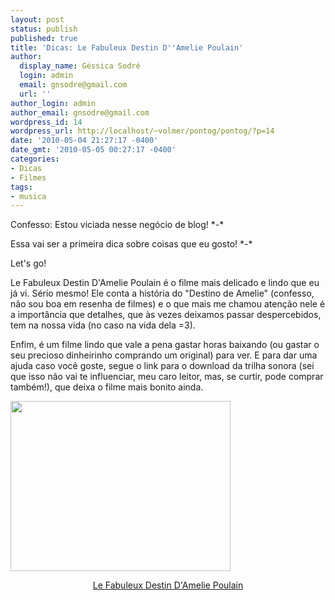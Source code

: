```yaml
---
layout: post
status: publish
published: true
title: 'Dicas: Le Fabuleux Destin D''Amelie Poulain'
author:
  display_name: Géssica Sodré
  login: admin
  email: gnsodre@gmail.com
  url: ''
author_login: admin
author_email: gnsodre@gmail.com
wordpress_id: 14
wordpress_url: http://localhost/~volmer/pontog/pontog/?p=14
date: '2010-05-04 21:27:17 -0400'
date_gmt: '2010-05-05 00:27:17 -0400'
categories:
- Dicas
- Filmes
tags:
- musica
---
```

<p>Confesso: Estou viciada nesse negócio de blog! *-*</p>
<p>Essa vai ser a primeira dica sobre coisas que eu gosto! *-*</p>
<p>Let's go!</p>
<p>Le Fabuleux Destin D'Amelie Poulain é o filme mais delicado e lindo que eu já vi. Sério mesmo! Ele conta a história do "Destino de Amelie" (confesso, não sou boa em resenha de filmes) e o que mais me chamou atenção nele é a importância que detalhes, que às vezes deixamos passar despercebidos, tem na nossa vida (no caso na vida dela =3).</p>
<p>Enfim, é um filme lindo que vale a pena gastar horas baixando (ou gastar o seu precioso dinheirinho comprando um original) para ver. E para dar uma ajuda caso você goste, segue o link para o download da trilha sonora (sei que isso não vai te influenciar, meu caro leitor, mas, se curtir, pode comprar também!), que deixa o filme mais bonito ainda.</p>
<p><a href="http://saindobarato.files.wordpress.com/2009/06/le-fabuleux-destin-d-amelie-poulain.jpg"><img class="aligncenter" title="Amelie Poulain" src="http://saindobarato.files.wordpress.com/2009/06/le-fabuleux-destin-d-amelie-poulain.jpg" alt="" width="352" height="272" /></a></p>
<p style="text-align: center;"><a title="Le Fabuleux Destin D'Amelie Poulain" href="http://www.4shared.com/dir/38881985/eeebb2d4/Le_Fabuleux_Destin_dAmelie_Pou.html" target="_blank">Le Fabuleux Destin D'Amelie Poulain</a></p>
